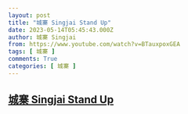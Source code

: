```yaml
---
layout: post
title: "城寨 Singjai Stand Up"
date: 2023-05-14T05:45:43.000Z
author: 城寨 Singjai
from: https://www.youtube.com/watch?v=BTauxpoxGEA
tags: [ 城寨 ]
comments: True
categories: [ 城寨 ]
---
```

<!--1684043143000-->
[城寨 Singjai Stand Up](https://www.youtube.com/watch?v=BTauxpoxGEA)
------

<div>

</div>
